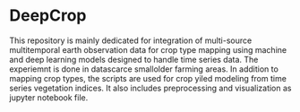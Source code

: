 # DeepCrop
This repository is mainly dedicated for integration of multi-source multitemporal earth observation data for crop type mapping using machine and deep learning models designed to handle time series data. The experiemnt is done in datascarce smallolder farming areas. In addition to mapping crop types, the scripts are used for crop yiled modeling from time series vegetation indices. It also includes preprocessing and visualization as jupyter notebook file.
